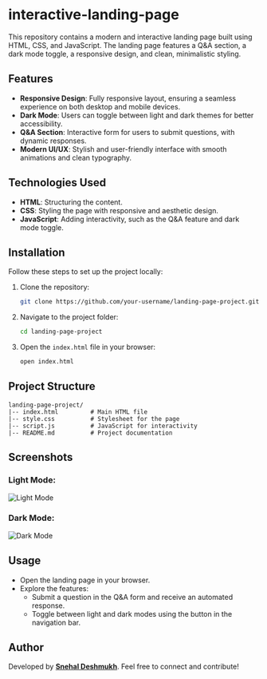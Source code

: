 # interactive-landing-page
This repository contains a modern and interactive landing page built using HTML, CSS, and JavaScript. The landing page features a Q&A section, a dark mode toggle, a responsive design, and clean, minimalistic styling.

## Features

- **Responsive Design**: Fully responsive layout, ensuring a seamless experience on both desktop and mobile devices.
- **Dark Mode**: Users can toggle between light and dark themes for better accessibility.
- **Q&A Section**: Interactive form for users to submit questions, with dynamic responses.
- **Modern UI/UX**: Stylish and user-friendly interface with smooth animations and clean typography.

## Technologies Used

- **HTML**: Structuring the content.
- **CSS**: Styling the page with responsive and aesthetic design.
- **JavaScript**: Adding interactivity, such as the Q&A feature and dark mode toggle.

## Installation

Follow these steps to set up the project locally:

1. Clone the repository:
   ```bash
   git clone https://github.com/your-username/landing-page-project.git
   ```
2. Navigate to the project folder:
   ```bash
   cd landing-page-project
   ```
3. Open the `index.html` file in your browser:
   ```bash
   open index.html
   ```

## Project Structure

```
landing-page-project/
|-- index.html         # Main HTML file
|-- style.css          # Stylesheet for the page
|-- script.js          # JavaScript for interactivity
|-- README.md          # Project documentation
```

## Screenshots

### Light Mode:
![Light Mode](screenshots/light-mode.png)

### Dark Mode:
![Dark Mode](screenshots/dark-mode.png)

## Usage

- Open the landing page in your browser.
- Explore the features:
  - Submit a question in the Q&A form and receive an automated response.
  - Toggle between light and dark modes using the button in the navigation bar.

## Author

Developed by **[Snehal Deshmukh](https://github.com/sne2012)**. Feel free to connect and contribute!
